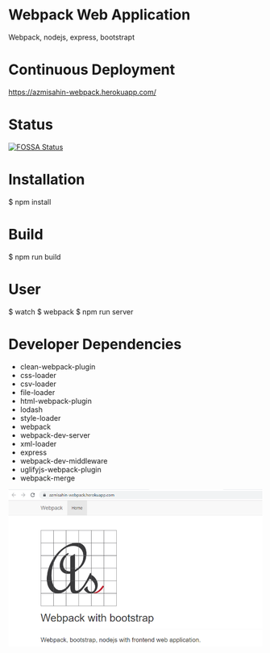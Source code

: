 # Webpack Web Application

Webpack, nodejs, express, bootstrapt

# Continuous Deployment

https://azmisahin-webpack.herokuapp.com/

# Status

[![FOSSA Status](https://app.fossa.io/api/projects/git%2Bgithub.com%2Fazmisahin%2Fcom.domain.www.react.web.svg?type=large)](https://app.fossa.io/projects/git%2Bgithub.com%2Fazmisahin%2Fcom.domain.www.react.web?ref=badge_large)


# Installation
$ npm install

# Build
$ npm run build

# User
$ watch
$ webpack
$ npm run server

# Developer Dependencies
- clean-webpack-plugin
- css-loader
- csv-loader
- file-loader
- html-webpack-plugin
- lodash
- style-loader
- webpack
- webpack-dev-server
- xml-loader
- express
- webpack-dev-middleware
- uglifyjs-webpack-plugin
- webpack-merge

![webpack-domain-driven-design](media/webpack-domain-driven-design.PNG)
